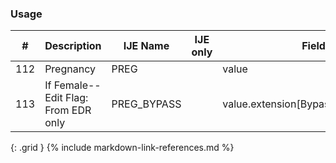 ### Usage


| **#** |  **Description**   |  **IJE Name**   | IJE only |  **Field**  |  **Type**  | **Value Set**  |
| :---------: | ------------- | ------------ | :----------: |---------- | -------- | -------- |
| 112 | Pregnancy | PREG| |value | codeable | [PregnancyStatusVS] | 
| 113 | If Female--Edit Flag: From EDR only | PREG_BYPASS| |value.extension[BypassEditFlag].value | codeable | [EditBypass012VS] | 
{: .grid }
{% include markdown-link-references.md %}
